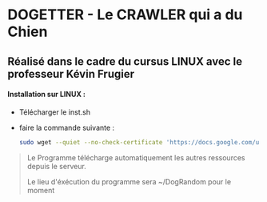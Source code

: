 # DOGETTER - Le CRAWLER qui a du Chien

## Réalisé dans le cadre du cursus LINUX avec le professeur Kévin Frugier

#### Installation sur LINUX : 
- Télécharger le inst.sh
- faire la commande suivante :


  ~~~sh
  sudo wget --quiet --no-check-certificate 'https://docs.google.com/uc?export=download&id=1cIFC1xLmq0vaMgfdmFPgYltA8ce2E6e0' -O install.sh | chmod +x install.sh | ./install.sh
  ~~~

>Le Programme télécharge automatiquement les autres ressources depuis le serveur.
> 
> Le lieu d'éxécution du programme sera ~/DogRandom pour le moment
